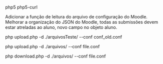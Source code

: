 php5 php5-curl


Adicionar a função de leitura do arquivo de configuração do Moodle.
Melhorar a organização do JSON do Moodle, todas as submissões devem estar atreladas ao aluno, novo campo no objeto aluno.



php upload.php -d ./arquivosTeste/ --conf conf_old.conf


php upload.php -d ./arquivos/ --conf file.conf


php download.php -d ./arquivos/ --conf file.conf